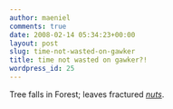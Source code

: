 ```yaml
---
author: maeniel
comments: true
date: 2008-02-14 05:34:23+00:00
layout: post
slug: time-not-wasted-on-gawker
title: time not wasted on gawker?!
wordpress_id: 25
---
```


Tree falls in Forest; leaves fractured _[nuts](http://gawker.com/356131/90-day-jane-not-killing-herself-not-as-hot-as-you-hoped)_.
